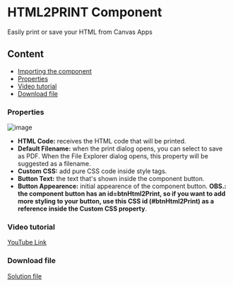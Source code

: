 # HTML2PRINT Component
Easily print or save your HTML from Canvas Apps

## Content

- [Importing the component](https://github.com/erfernandes/HTML2PRINT/blob/main/Pages/Importing%20the%20component.md)
- [Properties](#properties)
- [Video tutorial](#video-tutorial)
- [Download file](#download-file)

### Properties

![image](https://github.com/erfernandes/HTML2PRINT/assets/47257185/7dcc4e15-65d8-4841-af10-d48ae4f13252)

- **HTML Code:** receives the HTML code that will be printed.
- **Default Filename:** when the print dialog opens, you can select to save as PDF. When the File Explorer dialog opens, this property will be suggested as a filename.
- **Custom CSS:** add pure CSS code inside style tags.
- **Button Text:** the text that's shown inside the component button.
- **Button Appearence:** initial appearence of the component button. **OBS.: the component button has an id=btnHtml2Print, so if you want to add more styling to your button, use this CSS id (#btnHtml2Print) as a reference inside the Custom CSS property**.

### Video tutorial

[YouTube Link](https://youtu.be/Y55Gi6nL8aY?si=HOiUIM3XTsatfHkn)

### Download file

[Solution file](https://github.com/erfernandes/HTML2PRINT/blob/main/HTML2PRINT_Solution.zip)
